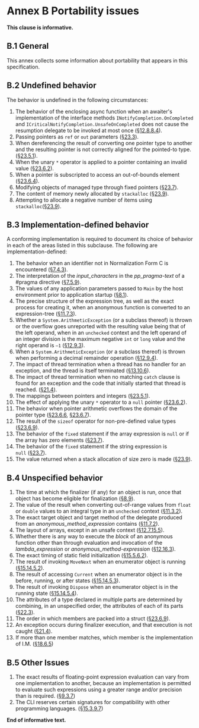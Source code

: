 # Annex B Portability issues

**This clause is informative.**

## B.1 General

This annex collects some information about portability that appears in this specification.

## B.2 Undefined behavior

The behavior is undefined in the following circumstances:

1.  The behavior of the enclosing async function when an awaiter's implementation of the interface methods `INotifyCompletion.OnCompleted` and `ICriticalNotifyCompletion.UnsafeOnCompleted` does not cause the resumption delegate to be invoked at most once ([§12.8.8.4](expressions.md#12884-run-time-evaluation-of-await-expressions)).
1.  Passing pointers as `ref` or `out` parameters ([§23.3](unsafe-code.md#233-pointer-types)).
1.  When dereferencing the result of converting one pointer type to another and the resulting pointer is not correctly aligned for the pointed-to type. ([§23.5.1](unsafe-code.md#2351-general)).
1.  When the unary `*` operator is applied to a pointer containing an invalid value ([§23.6.2](unsafe-code.md#2362-pointer-indirection)).
1.  When a pointer is subscripted to access an out-of-bounds element ([§23.6.4](unsafe-code.md#2364-pointer-element-access)).
1.  Modifying objects of managed type through fixed pointers ([§23.7](unsafe-code.md#237-the-fixed-statement)).
1.  The content of memory newly allocated by `stackalloc` ([§23.9](unsafe-code.md#239-stack-allocation)).
1.  Attempting to allocate a negative number of items using `stackalloc`([§23.9](unsafe-code.md#239-stack-allocation)).

## B.3 Implementation-defined behavior

A conforming implementation is required to document its choice of behavior in each of the areas listed in this subclause. The following are implementation-defined:

1.  The behavior when an identifier not in Normalization Form C is encountered ([§7.4.3](lexical-structure.md#743-identifiers)).
1.  The interpretation of the *input_characters* in the *pp_pragma-text* of a #pragma directive ([§7.5.9](lexical-structure.md#759-pragma-directives)).
1.  The values of any application parameters passed to `Main` by the host environment prior to application startup ([§8.1](basic-concepts.md#81-application-startup)).
1.  The precise structure of the expression tree, as well as the exact process for creating it, when an anonymous function is converted to an expression-tree ([§11.7.3](conversions.md#1173-evaluation-of-lambda-expression-conversions-to-expression-tree-types)).
1.  Whether a `System.ArithmeticException` (or a subclass thereof) is thrown or the overflow goes unreported with the resulting value being that of the left operand, when in an `unchecked` context and the left operand of an integer division is the maximum negative `int` or `long` value and the right operand is `–1` ([§12.9.3](expressions.md#1293-division-operator)).
1.  When a `System.ArithmeticException` (or a subclass thereof) is thrown when performing a decimal remainder operation ([§12.9.4](expressions.md#1294-remainder-operator)).
1.  The impact of thread termination when a thread has no handler for an exception, and the thread is itself terminated ([§13.10.6](statements.md#13106-the-throw-statement)).
1.  The impact of thread termination when no matching `catch` clause is found for an exception and the code that initially started that thread is reached. ([§21.4](exceptions.md#214-how-exceptions-are-handled)).
1.  The mappings between pointers and integers ([§23.5.1](unsafe-code.md#2351-general)).
1.  The effect of applying the unary `*` operator to a `null` pointer ([§23.6.2](unsafe-code.md#2362-pointer-indirection)).
1.  The behavior when pointer arithmetic overflows the domain of the pointer type ([§23.6.6](unsafe-code.md#2366-pointer-increment-and-decrement), [§23.6.7](unsafe-code.md#2367-pointer-arithmetic)).
1.  The result of the `sizeof` operator for non-pre-defined value types ([§23.6.9](unsafe-code.md#2369-the-sizeof-operator)).
1.  The behavior of the `fixed` statement if the array expression is `null` or if the array has zero elements ([§23.7](unsafe-code.md#237-the-fixed-statement)).
1.  The behavior of the `fixed` statement if the string expression is `null` ([§23.7](unsafe-code.md#237-the-fixed-statement)).
1.  The value returned when a stack allocation of size zero is made ([§23.9](unsafe-code.md#239-stack-allocation)).

## B.4 Unspecified behavior

1.  The time at which the finalizer (if any) for an object is run, once that object has become eligible for finalization ([§8.9](basic-concepts.md#89-automatic-memory-management)).
1.  The value of the result when converting out-of-range values from `float` or `double` values to an integral type in an `unchecked` context ([§11.3.2](conversions.md#1132-explicit-numeric-conversions)).
1.  The exact target object and target method of the delegate produced from an *anonymous_method_expression* contains ([§11.7.2](conversions.md#1172-evaluation-of-anonymous-function-conversions-to-delegate-types)).
1.  The layout of arrays, except in an unsafe context ([§12.7.15.5](expressions.md#127155-array-creation-expressions)).
1.  Whether there is any way to execute the *block* of an anonymous function other than through evaluation and invocation of the *lambda_expression* or *anonymous_method-expression* ([§12.16.3](expressions.md#12163-anonymous-function-bodies)).
1.  The exact timing of static field initialization ([§15.5.6.2](classes.md#15562-static-field-initialization)).
1.  The result of invoking `MoveNext` when an enumerator object is running ([§15.14.5.2](classes.md#151452-the-movenext-method)).
1.  The result of accessing `Current` when an enumerator object is in the before, running, or after states ([§15.14.5.3](classes.md#151453-the-current-property)).
1.  The result of invoking `Dispose` when an enumerator object is in the running state ([§15.14.5.4](classes.md#151454-the-dispose-method)).
1.  The attributes of a type declared in multiple parts are determined by combining, in an unspecified order, the attributes of each of its parts ([§22.3](attributes.md#223-attribute-specification)).
1.  The order in which members are packed into a struct ([§23.6.9](unsafe-code.md#2369-the-sizeof-operator)).
1.  An exception occurs during finalizer execution, and that execution is not caught ([§21.4](exceptions.md#214-how-exceptions-are-handled)).
1.  If more than one member matches, which member is the implementation of I.M. ([§18.6.5](interfaces.md#1865-interface-mapping))

## B.5 Other Issues

1.  The exact results of floating-point expression evaluation can vary from one implementation to another, because an implementation is permitted to evaluate such expressions using a greater range and/or precision than is required. ([§9.3.7](types.md#937-floating-point-types))
1.  The CLI reserves certain signatures for compatibility with other programming languages. ([§15.3.9.7](classes.md#15397-nested-types-in-generic-classes))

**End of informative text.**
